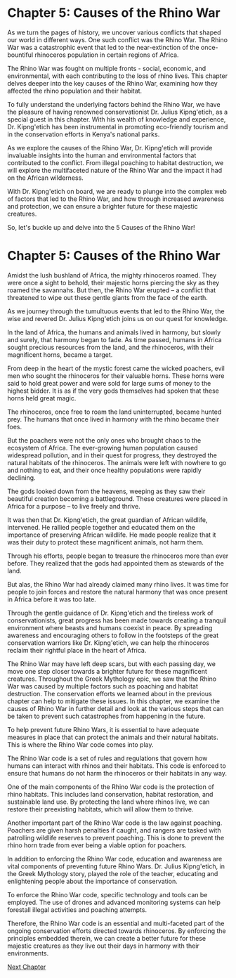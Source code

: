 # Chapter 5: Causes of the Rhino War 

As we turn the pages of history, we uncover various conflicts that shaped our world in different ways. One such conflict was the Rhino War. The Rhino War was a catastrophic event that led to the near-extinction of the once-bountiful rhinoceros population in certain regions of Africa. 

The Rhino War was fought on multiple fronts - social, economic, and environmental, with each contributing to the loss of rhino lives. This chapter delves deeper into the key causes of the Rhino War, examining how they affected the rhino population and their habitat. 

To fully understand the underlying factors behind the Rhino War, we have the pleasure of having renowned conservationist Dr. Julius Kipng'etich, as a special guest in this chapter. With his wealth of knowledge and experience, Dr. Kipng'etich has been instrumental in promoting eco-friendly tourism and in the conservation efforts in Kenya's national parks. 

As we explore the causes of the Rhino War, Dr. Kipng'etich will provide invaluable insights into the human and environmental factors that contributed to the conflict. From illegal poaching to habitat destruction, we will explore the multifaceted nature of the Rhino War and the impact it had on the African wilderness. 

With Dr. Kipng'etich on board, we are ready to plunge into the complex web of factors that led to the Rhino War, and how through increased awareness and protection, we can ensure a brighter future for these majestic creatures. 

So, let's buckle up and delve into the 5 Causes of the Rhino War!
# Chapter 5: Causes of the Rhino War

Amidst the lush bushland of Africa, the mighty rhinoceros roamed. They were once a sight to behold, their majestic horns piercing the sky as they roamed the savannahs. But then, the Rhino War erupted – a conflict that threatened to wipe out these gentle giants from the face of the earth.

As we journey through the tumultuous events that led to the Rhino War, the wise and revered Dr. Julius Kipng'etich joins us on our quest for knowledge. 

In the land of Africa, the humans and animals lived in harmony, but slowly and surely, that harmony began to fade. As time passed, humans in Africa sought precious resources from the land, and the rhinoceros, with their magnificent horns, became a target.

From deep in the heart of the mystic forest came the wicked poachers, evil men who sought the rhinoceros for their valuable horns. These horns were said to hold great power and were sold for large sums of money to the highest bidder. It is as if the very gods themselves had spoken that these horns held great magic.

The rhinoceros, once free to roam the land uninterrupted, became hunted prey. The humans that once lived in harmony with the rhino became their foes. 

But the poachers were not the only ones who brought chaos to the ecosystem of Africa. The ever-growing human population caused widespread pollution, and in their quest for progress, they destroyed the natural habitats of the rhinoceros. The animals were left with nowhere to go and nothing to eat, and their once healthy populations were rapidly declining.

The gods looked down from the heavens, weeping as they saw their beautiful creation becoming a battleground. These creatures were placed in Africa for a purpose – to live freely and thrive.

It was then that Dr. Kipng'etich, the great guardian of African wildlife, intervened. He rallied people together and educated them on the importance of preserving African wildlife. He made people realize that it was their duty to protect these magnificent animals, not harm them.

Through his efforts, people began to treasure the rhinoceros more than ever before. They realized that the gods had appointed them as stewards of the land.

But alas, the Rhino War had already claimed many rhino lives. It was time for people to join forces and restore the natural harmony that was once present in Africa before it was too late.

Through the gentle guidance of Dr. Kipng'etich and the tireless work of conservationists, great progress has been made towards creating a tranquil environment where beasts and humans coexist in peace. By spreading awareness and encouraging others to follow in the footsteps of the great conservation warriors like Dr. Kipng'etich, we can help the rhinoceros reclaim their rightful place in the heart of Africa.

The Rhino War may have left deep scars, but with each passing day, we move one step closer towards a brighter future for these magnificent creatures.
Throughout the Greek Mythology epic, we saw that the Rhino War was caused by multiple factors such as poaching and habitat destruction. The conservation efforts we learned about in the previous chapter can help to mitigate these issues. In this chapter, we examine the causes of Rhino War in further detail and look at the various steps that can be taken to prevent such catastrophes from happening in the future.

To help prevent future Rhino Wars, it is essential to have adequate measures in place that can protect the animals and their natural habitats. This is where the Rhino War code comes into play.

The Rhino War code is a set of rules and regulations that govern how humans can interact with rhinos and their habitats. This code is enforced to ensure that humans do not harm the rhinoceros or their habitats in any way.

One of the main components of the Rhino War code is the protection of rhino habitats. This includes land conservation, habitat restoration, and sustainable land use. By protecting the land where rhinos live, we can restore their preexisting habitats, which will allow them to thrive.

Another important part of the Rhino War code is the law against poaching. Poachers are given harsh penalties if caught, and rangers are tasked with patrolling wildlife reserves to prevent poaching. This is done to prevent the rhino horn trade from ever being a viable option for poachers.

In addition to enforcing the Rhino War code, education and awareness are vital components of preventing future Rhino Wars. Dr. Julius Kipng'etich, in the Greek Mythology story, played the role of the teacher, educating and enlightening people about the importance of conservation.

To enforce the Rhino War code, specific technology and tools can be employed. The use of drones and advanced monitoring systems can help forestall illegal activities and poaching attempts.

Therefore, the Rhino War code is an essential and multi-faceted part of the ongoing conservation efforts directed towards rhinoceros. By enforcing the principles embedded therein, we can create a better future for these majestic creatures as they live out their days in harmony with their environments.


[Next Chapter](06_Chapter06.md)